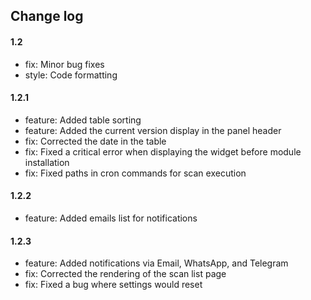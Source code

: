 ## Change log

#### 1.2

* fix: Minor bug fixes
* style: Code formatting

#### 1.2.1

* feature: Added table sorting
* feature: Added the current version display in the panel header
* fix: Corrected the date in the table
* fix: Fixed a critical error when displaying the widget before module installation
* fix: Fixed paths in cron commands for scan execution

#### 1.2.2

* feature: Added emails list for notifications

#### 1.2.3

* feature: Added notifications via Email, WhatsApp, and Telegram
* fix: Corrected the rendering of the scan list page
* fix: Fixed a bug where settings would reset

